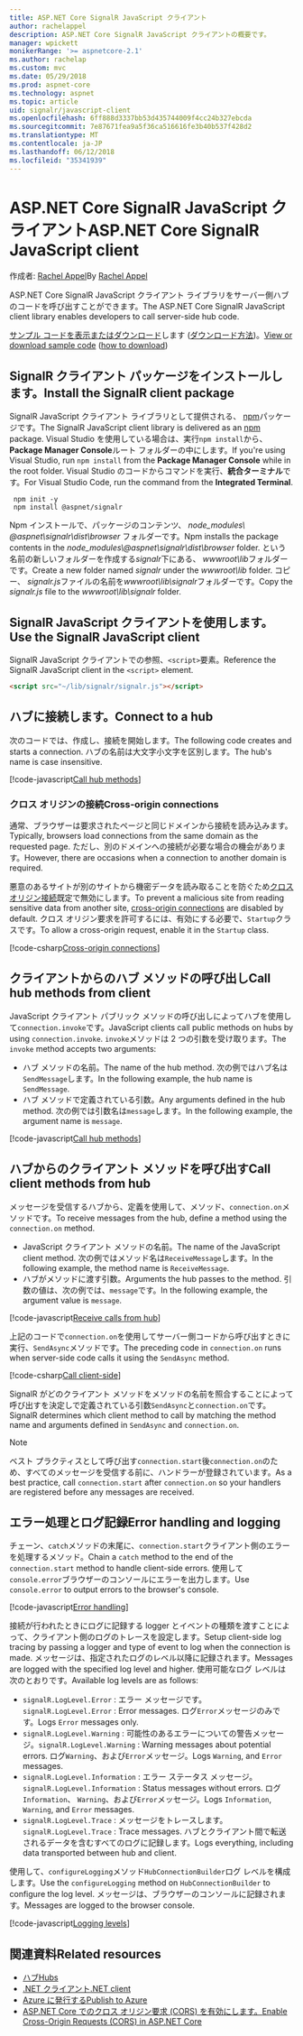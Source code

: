 ```yaml
---
title: ASP.NET Core SignalR JavaScript クライアント
author: rachelappel
description: ASP.NET Core SignalR JavaScript クライアントの概要です。
manager: wpickett
monikerRange: '>= aspnetcore-2.1'
ms.author: rachelap
ms.custom: mvc
ms.date: 05/29/2018
ms.prod: aspnet-core
ms.technology: aspnet
ms.topic: article
uid: signalr/javascript-client
ms.openlocfilehash: 6ff888d3337bb53d435744009f4cc24b327ebcda
ms.sourcegitcommit: 7e87671fea9a5f36ca516616fe3b40b537f428d2
ms.translationtype: MT
ms.contentlocale: ja-JP
ms.lasthandoff: 06/12/2018
ms.locfileid: "35341939"
---
```

# <a name="aspnet-core-signalr-javascript-client"></a><span data-ttu-id="163f4-103">ASP.NET Core SignalR JavaScript クライアント</span><span class="sxs-lookup"><span data-stu-id="163f4-103">ASP.NET Core SignalR JavaScript client</span></span>

<span data-ttu-id="163f4-104">作成者: [Rachel Appel](http://twitter.com/rachelappel)</span><span class="sxs-lookup"><span data-stu-id="163f4-104">By [Rachel Appel](http://twitter.com/rachelappel)</span></span>

<span data-ttu-id="163f4-105">ASP.NET Core SignalR JavaScript クライアント ライブラリをサーバー側ハブのコードを呼び出すことができます。</span><span class="sxs-lookup"><span data-stu-id="163f4-105">The ASP.NET Core SignalR JavaScript client library enables developers to call server-side hub code.</span></span>

<span data-ttu-id="163f4-106">[サンプル コードを表示またはダウンロード](https://github.com/aspnet/Docs/tree/live/aspnetcore/signalr/javascript-client/sample)します ([ダウンロード方法](xref:tutorials/index#how-to-download-a-sample))。</span><span class="sxs-lookup"><span data-stu-id="163f4-106">[View or download sample code](https://github.com/aspnet/Docs/tree/live/aspnetcore/signalr/javascript-client/sample) ([how to download](xref:tutorials/index#how-to-download-a-sample))</span></span>

## <a name="install-the-signalr-client-package"></a><span data-ttu-id="163f4-107">SignalR クライアント パッケージをインストールします。</span><span class="sxs-lookup"><span data-stu-id="163f4-107">Install the SignalR client package</span></span>

<span data-ttu-id="163f4-108">SignalR JavaScript クライアント ライブラリとして提供される、 [npm](https://www.npmjs.com/)パッケージです。</span><span class="sxs-lookup"><span data-stu-id="163f4-108">The SignalR JavaScript client library is delivered as an [npm](https://www.npmjs.com/) package.</span></span> <span data-ttu-id="163f4-109">Visual Studio を使用している場合は、実行`npm install`から、 **Package Manager Console**ルート フォルダーの中にします。</span><span class="sxs-lookup"><span data-stu-id="163f4-109">If you're using Visual Studio, run `npm install` from the **Package Manager Console** while in the root folder.</span></span> <span data-ttu-id="163f4-110">Visual Studio のコードからコマンドを実行、**統合ターミナル**です。</span><span class="sxs-lookup"><span data-stu-id="163f4-110">For Visual Studio Code, run the command from the **Integrated Terminal**.</span></span>

  ```console
   npm init -y
   npm install @aspnet/signalr
  ```

<span data-ttu-id="163f4-111">Npm インストールで、パッケージのコンテンツ、 *node_modules\\ @aspnet\signalr\dist\browser* フォルダーです。</span><span class="sxs-lookup"><span data-stu-id="163f4-111">Npm installs the package contents in the *node_modules\\@aspnet\signalr\dist\browser* folder.</span></span> <span data-ttu-id="163f4-112">という名前の新しいフォルダーを作成する*signalr*下にある、 *wwwroot\\lib*フォルダーです。</span><span class="sxs-lookup"><span data-stu-id="163f4-112">Create a new folder named *signalr* under the *wwwroot\\lib* folder.</span></span> <span data-ttu-id="163f4-113">コピー、 *signalr.js*ファイルの名前を*wwwroot\lib\signalr*フォルダーです。</span><span class="sxs-lookup"><span data-stu-id="163f4-113">Copy the *signalr.js* file to the *wwwroot\lib\signalr* folder.</span></span>

## <a name="use-the-signalr-javascript-client"></a><span data-ttu-id="163f4-114">SignalR JavaScript クライアントを使用します。</span><span class="sxs-lookup"><span data-stu-id="163f4-114">Use the SignalR JavaScript client</span></span>

<span data-ttu-id="163f4-115">SignalR JavaScript クライアントでの参照、`<script>`要素。</span><span class="sxs-lookup"><span data-stu-id="163f4-115">Reference the SignalR JavaScript client in the `<script>` element.</span></span>

```html
<script src="~/lib/signalr/signalr.js"></script>
```

## <a name="connect-to-a-hub"></a><span data-ttu-id="163f4-116">ハブに接続します。</span><span class="sxs-lookup"><span data-stu-id="163f4-116">Connect to a hub</span></span>

<span data-ttu-id="163f4-117">次のコードでは、作成し、接続を開始します。</span><span class="sxs-lookup"><span data-stu-id="163f4-117">The following code creates and starts a connection.</span></span> <span data-ttu-id="163f4-118">ハブの名前は大文字小文字を区別します。</span><span class="sxs-lookup"><span data-stu-id="163f4-118">The hub's name is case insensitive.</span></span>

[!code-javascript[Call hub methods](javascript-client/sample/wwwroot/js/chat.js?range=9-12,28)]

### <a name="cross-origin-connections"></a><span data-ttu-id="163f4-119">クロス オリジンの接続</span><span class="sxs-lookup"><span data-stu-id="163f4-119">Cross-origin connections</span></span>

<span data-ttu-id="163f4-120">通常、ブラウザーは要求されたページと同じドメインから接続を読み込みます。</span><span class="sxs-lookup"><span data-stu-id="163f4-120">Typically, browsers load connections from the same domain as the requested page.</span></span> <span data-ttu-id="163f4-121">ただし、別のドメインへの接続が必要な場合の機会があります。</span><span class="sxs-lookup"><span data-stu-id="163f4-121">However, there are occasions when a connection to another domain is required.</span></span>

<span data-ttu-id="163f4-122">悪意のあるサイトが別のサイトから機密データを読み取ることを防ぐため[クロス オリジン接続](xref:security/cors)既定で無効にします。</span><span class="sxs-lookup"><span data-stu-id="163f4-122">To prevent a malicious site from reading sensitive data from another site, [cross-origin connections](xref:security/cors) are disabled by default.</span></span> <span data-ttu-id="163f4-123">クロス オリジン要求を許可するには、有効にする必要で、`Startup`クラスです。</span><span class="sxs-lookup"><span data-stu-id="163f4-123">To allow a cross-origin request, enable it in the `Startup` class.</span></span>

[!code-csharp[Cross-origin connections](javascript-client/sample/Startup.cs?highlight=29-35,56)]

## <a name="call-hub-methods-from-client"></a><span data-ttu-id="163f4-124">クライアントからのハブ メソッドの呼び出し</span><span class="sxs-lookup"><span data-stu-id="163f4-124">Call hub methods from client</span></span>

<span data-ttu-id="163f4-125">JavaScript クライアント パブリック メソッドの呼び出しによってハブを使用して`connection.invoke`です。</span><span class="sxs-lookup"><span data-stu-id="163f4-125">JavaScript clients call public methods on hubs by using `connection.invoke`.</span></span> <span data-ttu-id="163f4-126">`invoke`メソッドは 2 つの引数を受け取ります。</span><span class="sxs-lookup"><span data-stu-id="163f4-126">The `invoke` method accepts two arguments:</span></span>

* <span data-ttu-id="163f4-127">ハブ メソッドの名前。</span><span class="sxs-lookup"><span data-stu-id="163f4-127">The name of the hub method.</span></span> <span data-ttu-id="163f4-128">次の例ではハブ名は`SendMessage`します。</span><span class="sxs-lookup"><span data-stu-id="163f4-128">In the following example, the hub name is `SendMessage`.</span></span>
* <span data-ttu-id="163f4-129">ハブ メソッドで定義されている引数。</span><span class="sxs-lookup"><span data-stu-id="163f4-129">Any arguments defined in the hub method.</span></span> <span data-ttu-id="163f4-130">次の例では引数名は`message`します。</span><span class="sxs-lookup"><span data-stu-id="163f4-130">In the following example, the argument name is `message`.</span></span>

[!code-javascript[Call hub methods](javascript-client/sample/wwwroot/js/chat.js?range=24)]

## <a name="call-client-methods-from-hub"></a><span data-ttu-id="163f4-131">ハブからのクライアント メソッドを呼び出す</span><span class="sxs-lookup"><span data-stu-id="163f4-131">Call client methods from hub</span></span>

<span data-ttu-id="163f4-132">メッセージを受信するハブから、定義を使用して、メソッド、`connection.on`メソッドです。</span><span class="sxs-lookup"><span data-stu-id="163f4-132">To receive messages from the hub, define a method using the `connection.on` method.</span></span>

* <span data-ttu-id="163f4-133">JavaScript クライアント メソッドの名前。</span><span class="sxs-lookup"><span data-stu-id="163f4-133">The name of the JavaScript client method.</span></span> <span data-ttu-id="163f4-134">次の例ではメソッド名は`ReceiveMessage`します。</span><span class="sxs-lookup"><span data-stu-id="163f4-134">In the following example, the method name is `ReceiveMessage`.</span></span>
* <span data-ttu-id="163f4-135">ハブがメソッドに渡す引数。</span><span class="sxs-lookup"><span data-stu-id="163f4-135">Arguments the hub passes to the method.</span></span> <span data-ttu-id="163f4-136">引数の値は、次の例では、`message`です。</span><span class="sxs-lookup"><span data-stu-id="163f4-136">In the following example, the argument value is `message`.</span></span>

[!code-javascript[Receive calls from hub](javascript-client/sample/wwwroot/js/chat.js?range=14-19)]

<span data-ttu-id="163f4-137">上記のコードで`connection.on`を使用してサーバー側コードから呼び出すときに実行、`SendAsync`メソッドです。</span><span class="sxs-lookup"><span data-stu-id="163f4-137">The preceding code in `connection.on` runs when server-side code calls it using the `SendAsync` method.</span></span>

[!code-csharp[Call client-side](javascript-client/sample/hubs/chathub.cs?range=8-11)]

<span data-ttu-id="163f4-138">SignalR がどのクライアント メソッドをメソッドの名前を照合することによって呼び出すを決定しで定義されている引数`SendAsync`と`connection.on`です。</span><span class="sxs-lookup"><span data-stu-id="163f4-138">SignalR determines which client method to call by matching the method name and arguments defined in `SendAsync` and `connection.on`.</span></span>

> [!NOTE]
> <span data-ttu-id="163f4-139">ベスト プラクティスとして呼び出す`connection.start`後`connection.on`のため、すべてのメッセージを受信する前に、ハンドラーが登録されています。</span><span class="sxs-lookup"><span data-stu-id="163f4-139">As a best practice, call `connection.start` after `connection.on` so your handlers are registered before any messages are received.</span></span>

## <a name="error-handling-and-logging"></a><span data-ttu-id="163f4-140">エラー処理とログ記録</span><span class="sxs-lookup"><span data-stu-id="163f4-140">Error handling and logging</span></span>

<span data-ttu-id="163f4-141">チェーン、`catch`メソッドの末尾に、`connection.start`クライアント側のエラーを処理するメソッド。</span><span class="sxs-lookup"><span data-stu-id="163f4-141">Chain a `catch` method to the end of the `connection.start` method to handle client-side errors.</span></span> <span data-ttu-id="163f4-142">使用して`console.error`ブラウザーのコンソールにエラーを出力します。</span><span class="sxs-lookup"><span data-stu-id="163f4-142">Use `console.error` to output errors to the browser's console.</span></span>

[!code-javascript[Error handling](javascript-client/sample/wwwroot/js/chat.js?range=28)]

<span data-ttu-id="163f4-143">接続が行われたときにログに記録する logger とイベントの種類を渡すことによって、クライアント側のログのトレースを設定します。</span><span class="sxs-lookup"><span data-stu-id="163f4-143">Setup client-side log tracing by passing a logger and type of event to log when the connection is made.</span></span> <span data-ttu-id="163f4-144">メッセージは、指定されたログのレベル以降に記録されます。</span><span class="sxs-lookup"><span data-stu-id="163f4-144">Messages are logged with the specified log level and higher.</span></span> <span data-ttu-id="163f4-145">使用可能なログ レベルは次のとおりです。</span><span class="sxs-lookup"><span data-stu-id="163f4-145">Available log levels are as follows:</span></span>

* <span data-ttu-id="163f4-146">`signalR.LogLevel.Error` : エラー メッセージです。</span><span class="sxs-lookup"><span data-stu-id="163f4-146">`signalR.LogLevel.Error` : Error messages.</span></span> <span data-ttu-id="163f4-147">ログ`Error`メッセージのみです。</span><span class="sxs-lookup"><span data-stu-id="163f4-147">Logs `Error` messages only.</span></span>
* <span data-ttu-id="163f4-148">`signalR.LogLevel.Warning` : 可能性のあるエラーについての警告メッセージ。</span><span class="sxs-lookup"><span data-stu-id="163f4-148">`signalR.LogLevel.Warning` : Warning messages about potential errors.</span></span> <span data-ttu-id="163f4-149">ログ`Warning`、および`Error`メッセージ。</span><span class="sxs-lookup"><span data-stu-id="163f4-149">Logs `Warning`, and `Error` messages.</span></span>
* <span data-ttu-id="163f4-150">`signalR.LogLevel.Information` : エラー ステータス メッセージ。</span><span class="sxs-lookup"><span data-stu-id="163f4-150">`signalR.LogLevel.Information` : Status messages without errors.</span></span> <span data-ttu-id="163f4-151">ログ`Information`、 `Warning`、および`Error`メッセージ。</span><span class="sxs-lookup"><span data-stu-id="163f4-151">Logs `Information`, `Warning`, and `Error` messages.</span></span>
* <span data-ttu-id="163f4-152">`signalR.LogLevel.Trace` : メッセージをトレースします。</span><span class="sxs-lookup"><span data-stu-id="163f4-152">`signalR.LogLevel.Trace` : Trace messages.</span></span> <span data-ttu-id="163f4-153">ハブとクライアント間で転送されるデータを含むすべてのログに記録します。</span><span class="sxs-lookup"><span data-stu-id="163f4-153">Logs everything, including data transported between hub and client.</span></span>

<span data-ttu-id="163f4-154">使用して、`configureLogging`メソッド`HubConnectionBuilder`ログ レベルを構成します。</span><span class="sxs-lookup"><span data-stu-id="163f4-154">Use the `configureLogging` method on `HubConnectionBuilder` to configure the log level.</span></span> <span data-ttu-id="163f4-155">メッセージは、ブラウザーのコンソールに記録されます。</span><span class="sxs-lookup"><span data-stu-id="163f4-155">Messages are logged to the browser console.</span></span>

[!code-javascript[Logging levels](javascript-client/sample/wwwroot/js/chat.js?range=9-12)]

## <a name="related-resources"></a><span data-ttu-id="163f4-156">関連資料</span><span class="sxs-lookup"><span data-stu-id="163f4-156">Related resources</span></span>

* [<span data-ttu-id="163f4-157">ハブ</span><span class="sxs-lookup"><span data-stu-id="163f4-157">Hubs</span></span>](xref:signalr/hubs)
* [<span data-ttu-id="163f4-158">.NET クライアント</span><span class="sxs-lookup"><span data-stu-id="163f4-158">.NET client</span></span>](xref:signalr/dotnet-client)
* [<span data-ttu-id="163f4-159">Azure に発行する</span><span class="sxs-lookup"><span data-stu-id="163f4-159">Publish to Azure</span></span>](xref:signalr/publish-to-azure-web-app)
* [<span data-ttu-id="163f4-160">ASP.NET Core でのクロス オリジン要求 (CORS) を有効にします。</span><span class="sxs-lookup"><span data-stu-id="163f4-160">Enable Cross-Origin Requests (CORS) in ASP.NET Core</span></span>](xref:security/cors)